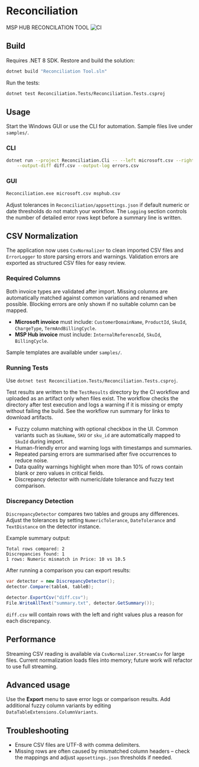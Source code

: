 # Reconciliation
MSP HUB RECONCILATION TOOL ![CI](https://github.com/atlas/unknown/actions/workflows/dotnet.yml/badge.svg)

## Build
Requires .NET 8 SDK. Restore and build the solution:

```bash
dotnet build "Reconciliation Tool.sln"
```

Run the tests:

```bash
dotnet test Reconciliation.Tests/Reconciliation.Tests.csproj
```

## Usage
Start the Windows GUI or use the CLI for automation. Sample files live under `samples/`.

### CLI
```bash
dotnet run --project Reconciliation.Cli -- --left microsoft.csv --right msphub.csv \
    --output-diff diff.csv --output-log errors.csv
```

### GUI
```bash
Reconciliation.exe microsoft.csv msphub.csv
```

Adjust tolerances in `Reconciliation/appsettings.json` if default numeric or date thresholds do not match your workflow. The `Logging` section controls the number of detailed error rows kept before a summary line is written.

## CSV Normalization
The application now uses `CsvNormalizer` to clean imported CSV files and `ErrorLogger` to store parsing errors and warnings. Validation errors are exported as structured CSV files for easy review.

### Required Columns
Both invoice types are validated after import. Missing columns are automatically
matched against common variations and renamed when possible. Blocking errors are
only shown if no suitable column can be mapped.

- **Microsoft invoice** must include: `CustomerDomainName`, `ProductId`, `SkuId`, `ChargeType`, `TermAndBillingCycle`.
- **MSP Hub invoice** must include: `InternalReferenceId`, `SkuId`, `BillingCycle`.

Sample templates are available under `samples/`.

### Running Tests
Use `dotnet test Reconciliation.Tests/Reconciliation.Tests.csproj`.

Test results are written to the `TestResults` directory by the CI workflow and
uploaded as an artifact only when files exist. The workflow checks the
directory after test execution and logs a warning if it is missing or empty
without failing the build.
See the workflow run summary for links to download artifacts.

- Fuzzy column matching with optional checkbox in the UI. Common variants such
  as `SkuName`, `SKU` or `sku_id` are automatically mapped to `SkuId` during
  import.
- Human-friendly error and warning logs with timestamps and summaries.
- Repeated parsing errors are summarised after five occurrences to reduce noise.
- Data quality warnings highlight when more than 10% of rows contain blank or zero values in critical fields.
- Discrepancy detector with numeric/date tolerance and fuzzy text comparison.

### Discrepancy Detection
`DiscrepancyDetector` compares two tables and groups any differences. Adjust the
tolerances by setting `NumericTolerance`, `DateTolerance` and `TextDistance` on
the detector instance.

Example summary output:

```
Total rows compared: 2
Discrepancies found: 1
1 rows: Numeric mismatch in Price: 10 vs 10.5
```

After running a comparison you can export results:

```csharp
var detector = new DiscrepancyDetector();
detector.Compare(tableA, tableB);

detector.ExportCsv("diff.csv");
File.WriteAllText("summary.txt", detector.GetSummary());
```

`diff.csv` will contain rows with the left and right values plus a reason for
each discrepancy.
## Performance
Streaming CSV reading is available via `CsvNormalizer.StreamCsv` for large files. Current normalization loads files into memory; future work will refactor to use full streaming.


## Advanced usage
Use the **Export** menu to save error logs or comparison results. Add additional fuzzy column variants by editing `DataTableExtensions.ColumnVariants`.

## Troubleshooting
- Ensure CSV files are UTF-8 with comma delimiters.
- Missing rows are often caused by mismatched column headers – check the mappings and adjust `appsettings.json` thresholds if needed.
